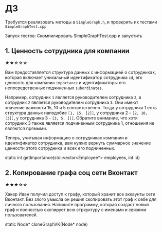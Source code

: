 # ДЗ

Требуется реализовать методы в `SimpleGraph.h`, и проверить их тестами `SimpleGraphTest.cpp`

Запуск тестов:
Скомпилировать SimpleGraphTest.cpp и запустить

## 1. Ценность сотрудника для компании

★★☆☆☆

Вам предоставляется структура данных с информацией о сотрудниках, которая включает уникальный
идентификатор сотрудника `id`, его ценность для компании `importance` и идентификаторы его
непосредственных подчиненных `subordinates`.

Например, сотрудник `1` является руководителем сотрудника `2`, а сотрудник `2` является
руководителем сотрудника `3`. Они имеют значение важности 15, 10 и 5 соответственно. Тогда у
сотрудника 1 есть структура данных наподобие `[1, 15, [2]]`, у сотрудника 2 - `[2, 10, [3]]`, у
сотрудника 3 - `[3, 5, []]`. Обратите внимание, что хотя сотрудник 3 также является подчиненным
сотрудника 1, отношения не являются прямыми.

Теперь, учитывая информацию о сотрудниках компании и идентификатор сотрудника, вам нужно вернуть
суммарное значение ценности этого сотрудника и всех его подчиненных.

static int getImportance(std::vector<Employee*> employees, int id)

## 2. Копирование графа соц сети Вконтакт

★★★☆☆

Хакер Иван получил доступ к графу, который хранит все аккаунты сети Вконтакт. Без злого умысла он
решил скопировать этот граф к себе для личного пользования. Напишите программу, которая создаст
новый граф и полностью скопирует всю стркуктуру с именами и связями пользователей.

static Node* cloneGraphVK(Node* node)
